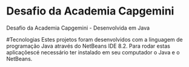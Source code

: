 # Desafio da Academia Capgemini
 Desafio da Academia Capgemini - Desenvolvida em Java
 
 #Tecnologias
 Estes projetos foram desenvolvidos com a linguagem de programação Java através do NetBeans IDE 8.2. Para rodar estas aplicaçõescé necessário ter instalado em seu computador o Java e o NetBeans.
 
